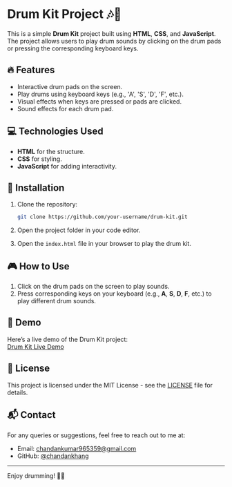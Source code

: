 # Drum Kit Project 🎶🥁

This is a simple **Drum Kit** project built using **HTML**, **CSS**, and **JavaScript**. The project allows users to play drum sounds by clicking on the drum pads or pressing the corresponding keyboard keys.

## 🔥 Features
- Interactive drum pads on the screen.
- Play drums using keyboard keys (e.g., 'A', 'S', 'D', 'F', etc.).
- Visual effects when keys are pressed or pads are clicked.
- Sound effects for each drum pad.

## 💻 Technologies Used
- **HTML** for the structure.
- **CSS** for styling.
- **JavaScript** for adding interactivity.

## 📌 Installation

1. Clone the repository:
    ```sh
    git clone https://github.com/your-username/drum-kit.git
    ```

2. Open the project folder in your code editor.

3. Open the `index.html` file in your browser to play the drum kit.

## 🎮 How to Use
1. Click on the drum pads on the screen to play sounds.
2. Press corresponding keys on your keyboard (e.g., **A**, **S**, **D**, **F**, etc.) to play different drum sounds.

## 👀 Demo
Here’s a live demo of the Drum Kit project:  
[Drum Kit Live Demo](https://chandankhang.github.io/drum-kit/)

## 📄 License
This project is licensed under the MIT License - see the [LICENSE](LICENSE) file for details.

## 📬 Contact
For any queries or suggestions, feel free to reach out to me at:  
- Email: chandankumar965359@gmail.com
- GitHub: [@chandankhang](https://github.com/chandankhang)

---

Enjoy drumming! 🥁🎶
